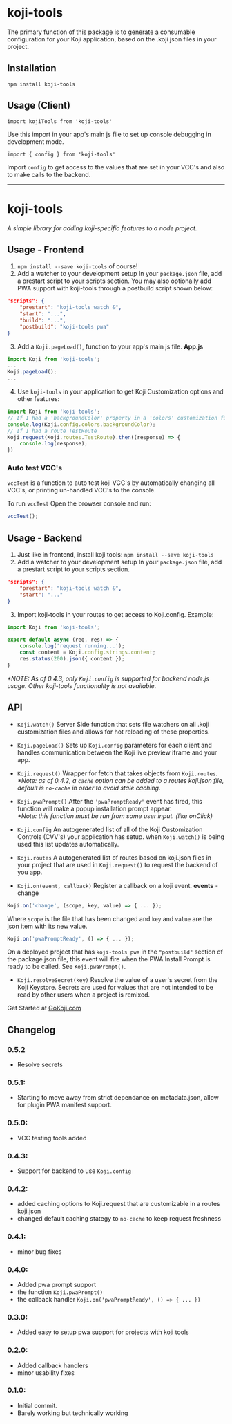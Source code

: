 # koji-tools

The primary function of this package is to generate a consumable configuration for your Koji application, based on the .koji json files in your project.

## Installation

`npm install koji-tools`

## Usage (Client)

`import kojiTools from 'koji-tools'`

Use this import in your app's main js file to set up console debugging in development mode.

`import { config } from 'koji-tools'`

Import `config` to get access to the values that are set in your VCC's and also to make calls to the backend.

___

# koji-tools
*A simple library for adding koji-specific features to a node project.*
## Usage - Frontend
1. `npm install --save koji-tools` of course!
2. Add a watcher to your development setup
    In your `package.json` file, add a prestart script to your scripts section.
    You may also optionally add PWA support with koji-tools through a postbuild script shown below:
```json
"scripts": {
    "prestart": "koji-tools watch &",
    "start": "...",
    "build": "...",
    "postbuild": "koji-tools pwa"
}
```

3. Add a `Koji.pageLoad()`, function to your app's main js file.
**App.js**
```js
import Koji from 'koji-tools';
...
Koji.pageLoad();
...
```
4. Use `koji-tools` in your application to get Koji Customization options and other features:
```js
import Koji from 'koji-tools';
// If I had a 'backgroundColor' property in a 'colors' customization file. 
console.log(Koji.config.colors.backgroundColor);
// If I had a route TestRoute
Koji.request(Koji.routes.TestRoute).then((response) => {
    console.log(response);
})
```

### Auto test VCC's
`vccTest` is a function to auto test koji VCC's by automatically changing all VCC's, or printing un-handled VCC's to the console.

To run `vccTest` Open the browser console and run:
```js
vccTest();
```

## Usage - Backend
1. Just like in frontend, install koji tools: `npm install --save koji-tools`
2. Add a watcher to your development setup
    In your `package.json` file, add a prestart script to your scripts section.
```json
"scripts": {
    "prestart": "koji-tools watch &",
    "start": "..."
}
```
3. Import koji-tools in your routes to get access to Koji.config. Example:
```js
import Koji from 'koji-tools';

export default async (req, res) => {
    console.log('request running...');
    const content = Koji.config.strings.content;
    res.status(200).json({ content });
}
```    
*\*NOTE: As of 0.4.3, only `Koji.config` is supported for backend node.js usage. Other koji-tools functionality is not available.*


## API

- `Koji.watch()`
    Server Side function that sets file watchers on all .koji customization files and allows for hot reloading of these properties.

- `Koji.pageLoad()`
    Sets up `Koji.config` parameters for each client and handles communication between the Koji live preview iframe and your app.

- `Koji.request()`
    Wrapper for fetch that takes objects from `Koji.routes`.    
    *\*Note: as of 0.4.2, a `cache` option can be added to a routes koji.json file, default is `no-cache` in order to avoid stale caching.*
- `Koji.pwaPrompt()`
    After the `'pwaPromptReady'` event has fired, this function will make a popup installation prompt appear.   
    *\*Note: this function must be run from some user input. (like onClick)*
- `Koji.config`
    An autogenerated list of all of the Koji Customization Controls (CVV's) your application has setup. when `Koji.watch()` is being used this list updates automatically.

- `Koji.routes`
    A autogenerated list of routes based on koji.json files in your project that are used in `Koji.request()` to request the backend of you app.

- `Koji.on(event, callback)`
    Register a callback on a koji event. 
    **events**
        - change
```js
Koji.on('change', (scope, key, value) => { ... });
``` 
Where `scope` is the file that has been changed and `key` and `value` are the json item with its new value. 
```js
Koji.on('pwaPromptReady', () => { ... });
```
On a deployed project that has `koji-tools pwa` in the `"postbuild"` section of the package.json file, this event will fire when the PWA Install Prompt is ready to be called.
See `Koji.pwaPrompt()`.  

- `Koji.resolveSecret(key)`
    Resolve the value of a user's secret from the Koji Keystore. Secrets are used for values that are not intended to
    be read by other users when a project is remixed.
    
Get Started at [GoKoji.com](https://gokoji.com)

## Changelog

### 0.5.2 
- Resolve secrets

### 0.5.1:
- Starting to move away from strict dependance on metadata.json, allow for plugin PWA manifest support.

### 0.5.0:
- VCC testing tools added

### 0.4.3:
- Support for backend to use `Koji.config`

### 0.4.2:
- added caching options to Koji.request that are customizable in a routes koji.json
- changed default caching stategy to `no-cache` to keep request freshness

### 0.4.1:
- minor bug fixes

### 0.4.0:
- Added pwa prompt support
- the function `Koji.pwaPrompt()`
- the callback handler `Koji.on('pwaPromptReady', () => { ... })`

### 0.3.0:
- Added easy to setup pwa support for projects with koji tools

### 0.2.0:
- Added callback handlers
- minor usability fixes

### 0.1.0:
- Initial commit.
- Barely working but technically working
